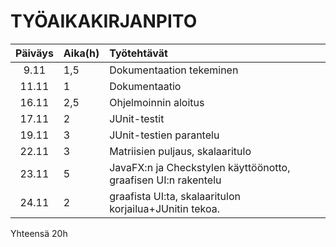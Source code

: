 # TYÖAIKAKIRJANPITO

| Päiväys | Aika(h) | Työtehtävät |
| :------:|:--------| :-----------|
| 9.11    | 1,5     | Dokumentaation tekeminen
| 11.11   | 1       | Dokumentaatio
| 16.11   | 2,5     | Ohjelmoinnin aloitus
| 17.11   | 2       | JUnit-testit
| 19.11   | 3       | JUnit-testien parantelu
| 22.11   | 3       | Matriisien puljaus, skalaaritulo
| 23.11   | 5       | JavaFX:n ja Checkstylen käyttöönotto, graafisen UI:n rakentelu
| 24.11   | 2       | graafista UI:ta, skalaaritulon korjailua+JUnitin tekoa.


 Yhteensä  20h





















